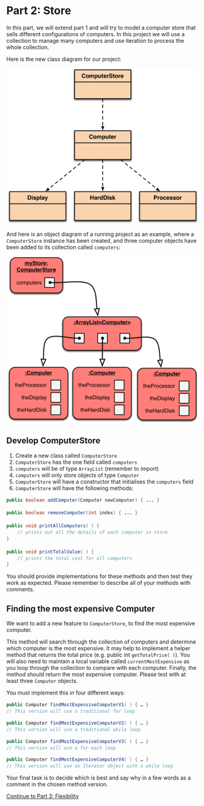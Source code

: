 # Part 2: Store

In this part, we will extend part 1 and will try to model a computer store that sells different configurations of computers.  In this project we will use a collection to manage many computers and use iteration to process the whole collection.

Here is the new class diagram for our project:

<img src="store-class-diagram.png" width="512">

And here is an object diagram of a running project as an example, where a `ComputerStore` instance has been created, and three computer objects have been added to its collection called `computers`:

<img src="store-object-diagram.png" width="512">

## Develop ComputerStore

1. Create a new class called `ComputerStore`
2. `ComputerStore` has the one field called `computers`
3. `computers` will be of type `ArrayList` (remember to import)
4. `computers` will only store objects of type `Computer`
5. `ComputerStore` will have a constructor that initialises the `computers` field
6. `ComputerStore` will have the following methods:

```java
public boolean addComputer(Computer newComputer) { ... }

public boolean removeComputer(int index) { ... }

public void printAllComputers( ) {
	// prints out all the details of each computer in store
}

public void printTotalValue( ) {
	// prints the total cost for all computers
}
```

You should provide implementations for these methods and then test they work as expected. Please remember to describe all of your methods with comments.

## Finding the most expensive Computer

We want to add a new feature to `ComputerStore`, to find the most expensive computer.

This method will search through the collection of computers and determine which computer is the most expensive.  It may help to implement a helper method that returns the total price (e.g. public int `getTotalPrice( )`).  You will also need to maintain a local variable called `currentMostExpensive` as you loop through the collection to compare with each computer.  Finally, the method should return the most expensive computer.  Please test with at least three `Computer` objects.

You must implement this in four different ways:

```java
public Computer findMostExpensiveComputerV1( ) { … }
// This version will use a traditional for loop
```

```java
public Computer findMostExpensiveComputerV2( ) { … }
// This version will use a traditional while loop
```

```java
public Computer findMostExpensiveComputerV3( ) { … }
// This version will use a for-each loop
```

```java
public Computer findMostExpensiveComputerV4( ) { … }
// This version will use an Iterator object with a while loop
```

Your final task is to decide which is best and say why in a few words as a comment in the chosen method version.

[Continue to Part 3: Flexibility](part-3-flexibility)
